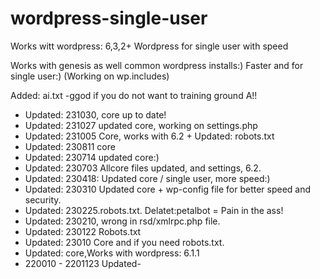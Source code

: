 # wordpress-single-user
Works witt wordpress: 6,3,2+
Wordpress for single user with speed

Works with genesis as well common wordpress installs:)
Faster and for single user:)  (Working on wp.includes)

Added: ai.txt -ggod if you do not want to training ground A!!

* Updated: 231030, core up to date!
* Updated: 231027 updated core, working on settings.php
* Updated: 231005 Core, works with 6.2 + Updated: robots.txt
* Updated: 230811 core 
* Updated: 230714 updated core:)
* Updated: 230703 Allcore files updated, and settings, 6.2.
* Updated: 230418: Updated core / single user, more speed:) 
* Updated: 230310 Updated core + wp-config file for better speed and security.
* Updated: 230225.robots.txt. Delatet:petalbot = Pain in the ass!
* Updated: 230210, wrong in rsd/xmlrpc.php file.
* Updated: 230122 Robots.txt
* Updated: 23010 Core and if you need robots.txt.
* Updated: core,Works with wordpress: 6.1.1
* 220010 - 2201123 Updated-
